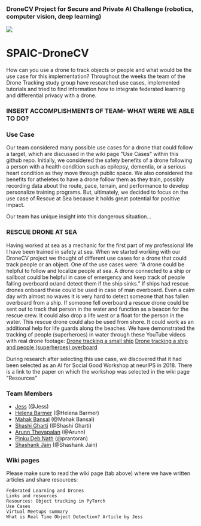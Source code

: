 ### DroneCV Project for Secure and Private AI Challenge (robotics, computer vision, deep learning)

![](https://github.com/jess-s/SPAIC-DroneCV/blob/master/images/20190818_134626(1).jpg)

# SPAIC-DroneCV
How can you use a drone to track objects or people and what would be the use case for this implementation?
Throughout the weeks the team of the Drone Tracking study group have researched use cases, implemented tutorials and tried to find information how to integrate federated learning and differential privacy with a drone.

### INSERT ACCOMPLISHMENTS OF TEAM- WHAT WERE WE ABLE TO DO?

### Use Case
Our team considered many possible use cases for a drone that could follow a target, which are discussed in the wiki page "Use Cases" within this github repo.  Initially, we considered the safety benefits of a drone following a person with a health condition such as epilepsy, dementia, or a serious heart condition as they move through public space.  We also considered the benefits for atheletes to have a drone follow them as they train, possibly recording data about the route, pace, terrain, and performance to develop personalize training programs.  But, ultimately, we decided to focus on the use case of Rescue at Sea because it holds great potential for positive impact.

Our team has unique insight into this dangerous situation... 

### RESCUE DRONE AT SEA
Having worked at sea as a mechanic for the first part of my professional life I have been trained in safety at sea. 
When we started working with our DroneCV project we thought of different use cases for a drone that could track people or an object. One of the use cases were:
“A drone could be helpful to follow and localize people at sea. A drone connected to a ship or sailboat could be helpful in case of emergency and keep track of people falling overboard or/and detect them if the ship sinks.”
If ships had rescue drones onboard these could be used in case of man overboard. Even a calm day with almost no waves it is very hard to detect someone that has fallen overboard from a ship. If someone fell overboard a rescue drone could be sent out to track that person in the water and function as a beacon for the rescue crew. It could also drop a life west or a float for the person in the water. 
This rescue drone could also be used from shore. It could work as an additional help for life guards along the beaches.
We have demonstrated the tracking of people (superheroes) in water through these YouTube videos with real drone footage:
[Drone tracking a small ship](https://www.youtube.com/watch?v=jDfStGdL60I&feature=youtu.be)
[Drone tracking a ship and people (superheroes) overboard](https://www.youtube.com/watch?v=TN6UGnpygcQ&feature=youtu.be)

During research after selecting this use case, we discovered that it had  been selected as an AI for Social Good Workshop at neurIPS in 2018.  There is a link to the paper on which the workshop was selected in the wiki page "Resources"

### Team Members
- [Jess](https://github.com/jess-s) (@Jess) 
- [Helena Barmer](https://github.com/helenabarmer) (@Helena Barmer) 
- [Mahak Bansal](https://github.com/mahakbansal) (@Mahak Bansal) 
- [Shashi Gharti](https://github.com/shashigharti) (@Shashi Gharti) 
- [Arunn Thevapalan](https://github.com/arunn-thevapalan) (@Arunn) 
- [Pinku Deb Nath](https://github.com/prantoran) (@prantoran) 
- [Shashank Jain](https://github.com/Shashankjain12) (@Shashank Jain) 


### Wiki pages

Please make sure to read the wiki page (tab above) where we have written articles and share resources:

    Federated Learning and Drones
    Links and resources
    Resources: Object tracking in PyTorch
    Use Cases
    Virtual Meetups summary
    What is Real Time Object Detection? Article by Jess
